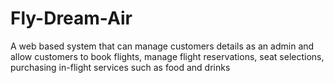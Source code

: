 # Fly-Dream-Air
A web based system that can manage customers details as an admin and allow customers to book flights, manage flight reservations, seat selections, purchasing in-flight services such as food and drinks​
